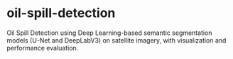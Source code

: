 # oil-spill-detection
Oil Spill Detection using Deep Learning-based semantic segmentation models (U-Net and DeepLabV3) on satellite imagery, with visualization and performance evaluation.
